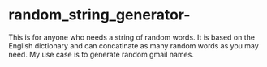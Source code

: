 # random_string_generator-
This is for anyone who needs a string of random words.
It is based on the English dictionary and can concatinate as many random words as you may need.
My use case is to generate random gmail names.
